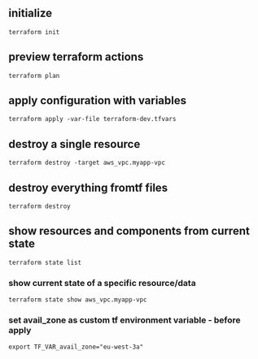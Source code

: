 ## initialize

    terraform init

## preview terraform actions

    terraform plan

## apply configuration with variables

    terraform apply -var-file terraform-dev.tfvars

## destroy a single resource

    terraform destroy -target aws_vpc.myapp-vpc

## destroy everything fromtf files

    terraform destroy
## show resources and components from current state

    terraform state list

### show current state of a specific resource/data

    terraform state show aws_vpc.myapp-vpc    

### set avail_zone as custom tf environment variable - before apply

    export TF_VAR_avail_zone="eu-west-3a"